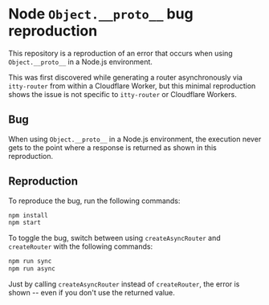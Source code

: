 # Node `Object.__proto__` bug reproduction

This repository is a reproduction of an error that occurs when using `Object.__proto__` in a Node.js environment.

This was first discovered while generating a router asynchronously via `itty-router` from within a Cloudflare Worker, but this minimal reproduction shows the issue is not specific to `itty-router` or Cloudflare Workers.

## Bug

When using `Object.__proto__` in a Node.js environment, the execution never gets to the point where a response is returned as shown in this reproduction.

## Reproduction

To reproduce the bug, run the following commands:

```bash
npm install
npm start
```

To toggle the bug, switch between using `createAsyncRouter` and `createRouter` with the following commands:

```bash
npm run sync
npm run async
```

Just by calling `createAsyncRouter` instead of `createRouter`, the error is shown -- even if you don't use the returned value.
